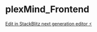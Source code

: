 # plexMind_Frontend

[Edit in StackBlitz next generation editor ⚡️](https://stackblitz.com/~/github.com/jgmuriels01/plexMind_Frontend)